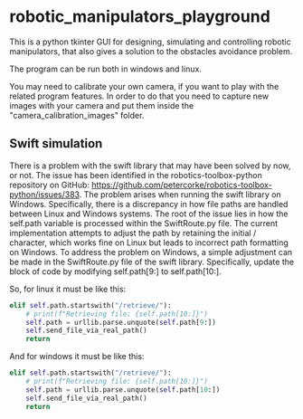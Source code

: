 # robotic_manipulators_playground

This is a python tkinter GUI for designing, simulating and controlling robotic manipulators, that also gives a solution to the obstacles avoidance problem.

The program can be run both in windows and linux.

You may need to calibrate your own camera, if you want to play with the related program features. In order to do that you need to capture new images with your camera and put them inside the "camera_calibration_images" folder.

## Swift simulation

There is a problem with the swift library that may have been solved by now, or not. The issue has been identified in the robotics-toolbox-python repository on GitHub: https://github.com/petercorke/robotics-toolbox-python/issues/383. The problem arises when running the swift library on Windows. Specifically, there is a discrepancy in how file paths are handled between Linux and Windows systems. The root of the issue lies in how the self.path variable is processed within the SwiftRoute.py file. The current implementation attempts to adjust the path by retaining the initial / character, which works fine on Linux but leads to incorrect path formatting on Windows. To address the problem on Windows, a simple adjustment can be made in the SwiftRoute.py file of the swift library. Specifically, update the block of code by modifying self.path[9:] to self.path[10:].

So, for linux it must be like this:
```python
elif self.path.startswith("/retrieve/"):
    # print(f"Retrieving file: {self.path[10:]}")
    self.path = urllib.parse.unquote(self.path[9:])
    self.send_file_via_real_path()
    return
```

And for windows it must be like this:
```python
elif self.path.startswith("/retrieve/"):
    # print(f"Retrieving file: {self.path[10:]}")
    self.path = urllib.parse.unquote(self.path[10:])
    self.send_file_via_real_path()
    return
```
